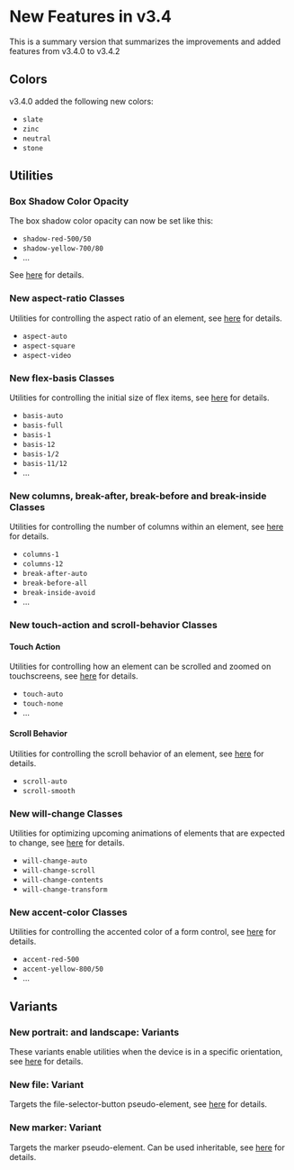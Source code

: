 # New Features in v3.4

This is a summary version that summarizes the improvements and added features from v3.4.0 to v3.4.2

## Colors

v3.4.0 added the following new colors:

- `slate`
- `zinc`
- `neutral`
- `stone`

## Utilities

### Box Shadow Color Opacity

The box shadow color opacity can now be set like this:

- `shadow-red-500/50`
- `shadow-yellow-700/80`
- ...

See [here](/utilities/effects/box-shadow#box-shadow-color) for details.

### New aspect-ratio Classes

<!-- Utilities for controlling the aspect ratio of an element, see [here](/utilities/layout/aspect-ratio) for details. -->
Utilities for controlling the aspect ratio of an element, see [here](/plugins/official/aspect-ratio) for details.

- `aspect-auto`
- `aspect-square`
- `aspect-video`

### New flex-basis Classes

Utilities for controlling the initial size of flex items, see [here](/utilities/layout/flexbox#flex-basis) for details.

- `basis-auto`
- `basis-full`
- `basis-1`
- `basis-12`
- `basis-1/2`
- `basis-11/12`
- ...

### New columns, break-after, break-before and break-inside Classes

Utilities for controlling the number of columns within an element, see [here](/utilities/layout/columns) for details.

- `columns-1`
- `columns-12`
- `break-after-auto`
- `break-before-all`
- `break-inside-avoid`
- ...

### New touch-action and scroll-behavior Classes

#### Touch Action

Utilities for controlling how an element can be scrolled and zoomed on touchscreens, see
[here](/utilities/interactivity/touch-action) for details.

- `touch-auto`
- `touch-none`
- ...

#### Scroll Behavior

Utilities for controlling the scroll behavior of an element, see [here](/utilities/interactivity/scroll-behavior) for
details.

- `scroll-auto`
- `scroll-smooth`

### New will-change Classes

Utilities for optimizing upcoming animations of elements that are expected to change, see
[here](/utilities/interactivity/will-change) for details.

- `will-change-auto`
- `will-change-scroll`
- `will-change-contents`
- `will-change-transform`

### New accent-color Classes

Utilities for controlling the accented color of a form control, see [here](/utilities/interactivity/accent-color) for
details.

- `accent-red-500`
- `accent-yellow-800/50`
- ...

## Variants

### New portrait: and landscape: Variants

These variants enable utilities when the device is in a specific orientation, see
[here](/utilities/general/variants#orientation-variants) for details.

### New file: Variant

Targets the file-selector-button pseudo-element, see [here](/utilities/general/variants#pseudo-elements) for details.

### New marker: Variant

Targets the marker pseudo-element. Can be used inheritable, see [here](/utilities/general/variants#pseudo-elements) for
details.
